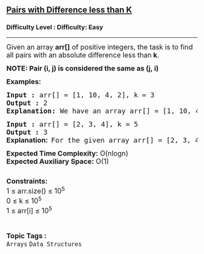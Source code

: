 <h2><a href="https://www.geeksforgeeks.org/problems/pairs-with-difference-less-than-k1348/1">Pairs with Difference less than K</a></h2><h3>Difficulty Level : Difficulty: Easy</h3><hr><div class="problems_problem_content__Xm_eO"><p><span style="font-size: 18px;">Given an array <strong>arr[]</strong> of positive integers, the task is to find all pairs with an absolute difference less than<strong> k</strong>.</span></p>
<p><strong><span style="font-size: 18px;">NOTE: Pair (i, j) is considered the same as (j, i)</span></strong></p>
<p><span style="font-size: 18px;"><strong>Examples:</strong></span></p>
<pre><span style="font-size: 18px;"><strong>Input :</strong> arr[] = [1, 10, 4, 2], k = 3
<strong>Output :</strong> 2
<strong>Explanation: </strong>We have an array arr[] = [1, 10, 4, 2] and k = 3 We can make only two pairs with a difference of less than 3. (1, 2) and (4, 2). So, the answer is 2.
</span></pre>
<pre><span style="font-size: 18px;"><strong>Input :</strong> arr[] = [2, 3, 4], k = 5
<strong>Output :</strong> 3<br><strong style="font-family: -apple-system, BlinkMacSystemFont, 'Segoe UI', Roboto, Oxygen, Ubuntu, Cantarell, 'Open Sans', 'Helvetica Neue', sans-serif;">Explanation:  </strong>For the given array arr[] = [2, 3, 4] and k = 5, there are 3 valid pairs where the absolute difference between the pair's elements is less than 5. These pairs are (2, 3), (2, 4), and (3, 4). Hence, the output is 3.
</span></pre>
<p><span style="font-size: 18px;"><strong>Expected Time Complexity:</strong> O(nlogn)<br><strong>Expected Auxiliary Space:</strong> O(1)</span><br>&nbsp;</p>
<p><span style="font-size: 18px;"><strong>Constraints:</strong><br>1 ≤ arr.size() ≤ 10<sup>5</sup><br>0 ≤ k ≤ 10<sup>5</sup><br>1 ≤ arr[i] ≤ 10<sup>5</sup></span></p></div><br><p><span style=font-size:18px><strong>Topic Tags : </strong><br><code>Arrays</code>&nbsp;<code>Data Structures</code>&nbsp;